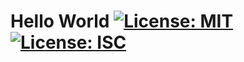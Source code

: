 # Hello World  [![License: MIT](https://img.shields.io/badge/License-MIT-yellow.svg)](https://opensource.org/licenses/MIT)  [![License: ISC](https://img.shields.io/badge/License-ISC-blue.svg)](https://opensource.org/licenses/ISC)  